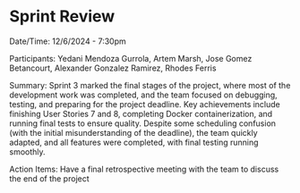 # Sprint Review

Date/Time: 12/6/2024 - 7:30pm

Participants: Yedani Mendoza Gurrola, Artem Marsh, Jose Gomez Betancourt, Alexander Gonzalez Ramirez, Rhodes Ferris

Summary: 
Sprint 3 marked the final stages of the project, where most of the development work was completed, and the team focused on debugging, testing, and preparing for the project deadline. Key achievements include finishing User Stories 7 and 8, completing Docker containerization, and running final tests to ensure quality. Despite some scheduling confusion (with the initial misunderstanding of the deadline), the team quickly adapted, and all features were completed, with final testing running smoothly.

Action Items: 
Have a final retrospective meeting with the team to discuss the end of the project